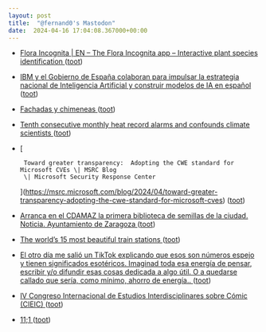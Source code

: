 ```yaml
---
layout: post
title:  "@fernand0's Mastodon"
date:  2024-04-16 17:04:08.367000+00:00
---
```

*  [Flora Incognita \| EN – The Flora Incognita app – Interactive plant species identification ](https://floraincognita.com) ([toot](https://mastodon.social/@fernand0/112281980001725425))
*  [IBM y el Gobierno de España colaboran para impulsar la estrategia nacional de Inteligencia Artificial y construir modelos de IA en español ](https://www.laecuaciondigital.com/tecnologias/inteligencia-artificial/ibm-y-el-gobierno-de-espana-colaboran-para-impulsar-la-estrategia-nacional-de-inteligencia-artificial-y-construir-modelos-de-ia-en-espanol) ([toot](https://mastodon.social/@fernand0/112281901040311338))
*  [Fachadas y chimeneas ](https://www.flickr.com/photos/fernand0/53624653571) ([toot](https://mastodon.social/@fernand0/112281684732463162))
*  [Tenth consecutive monthly heat record alarms and confounds climate scientists ](https://www.theguardian.com/global/2024/apr/09/tenth-consecutive-monthly-heat-record-alarms-confounds-climate-scientist) ([toot](https://mastodon.social/@fernand0/112281503871983844))
*  [
        
        Toward greater transparency:  Adopting the CWE standard for Microsoft CVEs \| MSRC Blog
        \| Microsoft Security Response Center 
        
     ](https://msrc.microsoft.com/blog/2024/04/toward-greater-transparency-adopting-the-cwe-standard-for-microsoft-cves) ([toot](https://mastodon.social/@fernand0/112281343530238471))
*  [Arranca en el CDAMAZ la primera biblioteca de semillas de la ciudad. Noticia. Ayuntamiento de Zaragoza ](https://www.zaragoza.es/sede/servicio/noticia/32152) ([toot](https://mastodon.social/@fernand0/112280727051152278))
*  [The world’s 15 most beautiful train stations ](https://www.timeout.com/things-to-do/best-beautiful-train-stations-in-the-worl) ([toot](https://mastodon.social/@fernand0/112280346129083514))
*  [El otro día me salió un TikTok explicando que esos son números espejo y tienen significados esotéricos. Imaginad toda esa energía de pensar, escribir y/o difundir esas cosas dedicada a algo útil. O a quedarse callado que sería, como mínimo, ahorro de energía.. ](https://mastodon.social/@fernand0/112280306494373886) ([toot](https://mastodon.social/@fernand0/112280306494373886))
*  [IV Congreso Internacional de Estudios Interdisciplinares sobre Cómic (CIEIC) ](https://www.tebeosfera.com/promociones/iv_congreso_internacional_de_estudios_interdisciplinares_sobre_comic_cieic.htm) ([toot](https://mastodon.social/@fernand0/112280151296443744))
*  [11;1 ](https://mastodon.social/@fernand0/112280121205799420) ([toot](https://mastodon.social/@fernand0/112280121205799420))
